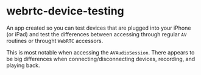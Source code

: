 # webrtc-device-testing
An app created so you can test devices that are plugged into your iPhone (or iPad) and test the differences between accessing through regular `AV` routines or throught `WebRTC` accessors.

This is most notable when accessing the `AVAudioSession`. There appears to be big differences when connecting/disconnecting devices, recording, and playing back.
